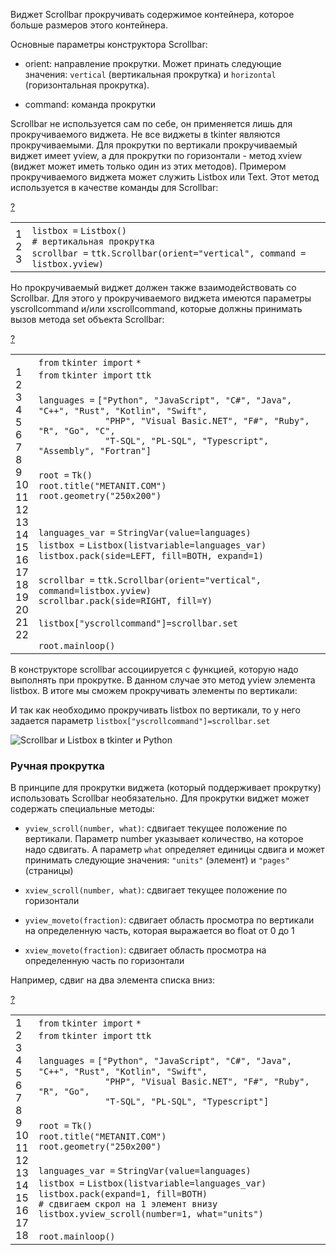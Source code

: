 Виджет Scrollbar прокручивать содержимое контейнера, которое больше размеров этого контейнера.

Основные параметры конструктора Scrollbar:

-   orient: направление прокрутки. Может принать следующие значения: `vertical` (вертикальная прокрутка) и `horizontal` (горизонтальная прокрутка).
    
-   command: команда прокрутки
    

Scrollbar не используется сам по себе, он применяется лишь для прокручиваемого виджета. Не все виджеты в tkinter являются прокручиваемыми. Для прокрутки по вертикали прокручиваемый виджет имеет yview, а для прокрутки по горизонтали - метод xview (виджет может иметь только один из этих методов). Примером прокручиваемого виджета может служить Listbox или Text. Этот метод используется в качестве команды для Scrollbar:

[?](https://metanit.com/python/tkinter/2.13.php#)

<table border="0" cellpadding="0" cellspacing="0"><tbody><tr><td class="gutter"><div class="line number1 index0 alt2">1</div><div class="line number2 index1 alt1">2</div><div class="line number3 index2 alt2">3</div></td><td class="code"><div class="container"><div class="line number1 index0 alt2"><code class="py plain">listbox </code><code class="py keyword">=</code> <code class="py plain">Listbox()</code></div><div class="line number2 index1 alt1"><code class="py comments"># вертикальная прокрутка</code></div><div class="line number3 index2 alt2"><code class="py plain">scrollbar </code><code class="py keyword">=</code> <code class="py plain">ttk.Scrollbar(orient</code><code class="py keyword">=</code><code class="py string">"vertical"</code><code class="py plain">, command </code><code class="py keyword">=</code> <code class="py plain">listbox.yview)</code></div></div></td></tr></tbody></table>

Но прокручиваемый виджет должен также взаимодействовать со Scrollbar. Для этого у прокручиваемого виджета имеются параметры yscrollcommand и/или xscrollcommand, которые должны принимать вызов метода set объекта Scrollbar:

[?](https://metanit.com/python/tkinter/2.13.php#)

<table border="0" cellpadding="0" cellspacing="0"><tbody><tr><td class="gutter"><div class="line number1 index0 alt2">1</div><div class="line number2 index1 alt1">2</div><div class="line number3 index2 alt2">3</div><div class="line number4 index3 alt1">4</div><div class="line number5 index4 alt2">5</div><div class="line number6 index5 alt1">6</div><div class="line number7 index6 alt2">7</div><div class="line number8 index7 alt1">8</div><div class="line number9 index8 alt2">9</div><div class="line number10 index9 alt1">10</div><div class="line number11 index10 alt2">11</div><div class="line number12 index11 alt1">12</div><div class="line number13 index12 alt2">13</div><div class="line number14 index13 alt1">14</div><div class="line number15 index14 alt2">15</div><div class="line number16 index15 alt1">16</div><div class="line number17 index16 alt2">17</div><div class="line number18 index17 alt1">18</div><div class="line number19 index18 alt2">19</div><div class="line number20 index19 alt1">20</div><div class="line number21 index20 alt2">21</div><div class="line number22 index21 alt1">22</div></td><td class="code"><div class="container"><div class="line number1 index0 alt2"><code class="py keyword">from</code> <code class="py plain">tkinter </code><code class="py keyword">import</code> <code class="py keyword">*</code></div><div class="line number2 index1 alt1"><code class="py keyword">from</code> <code class="py plain">tkinter </code><code class="py keyword">import</code> <code class="py plain">ttk</code></div><div class="line number3 index2 alt2"><code class="py spaces">&nbsp;</code>&nbsp;</div><div class="line number4 index3 alt1"><code class="py plain">languages </code><code class="py keyword">=</code> <code class="py plain">[</code><code class="py string">"Python"</code><code class="py plain">, </code><code class="py string">"JavaScript"</code><code class="py plain">, </code><code class="py string">"C#"</code><code class="py plain">, </code><code class="py string">"Java"</code><code class="py plain">, </code><code class="py string">"C++"</code><code class="py plain">, </code><code class="py string">"Rust"</code><code class="py plain">, </code><code class="py string">"Kotlin"</code><code class="py plain">, </code><code class="py string">"Swift"</code><code class="py plain">,</code></div><div class="line number5 index4 alt2"><code class="py spaces">&nbsp;&nbsp;&nbsp;&nbsp;&nbsp;&nbsp;&nbsp;&nbsp;&nbsp;&nbsp;&nbsp;&nbsp;&nbsp;</code><code class="py string">"PHP"</code><code class="py plain">, </code><code class="py string">"Visual Basic.NET"</code><code class="py plain">, </code><code class="py string">"F#"</code><code class="py plain">, </code><code class="py string">"Ruby"</code><code class="py plain">, </code><code class="py string">"R"</code><code class="py plain">, </code><code class="py string">"Go"</code><code class="py plain">, </code><code class="py string">"C"</code><code class="py plain">,</code></div><div class="line number6 index5 alt1"><code class="py spaces">&nbsp;&nbsp;&nbsp;&nbsp;&nbsp;&nbsp;&nbsp;&nbsp;&nbsp;&nbsp;&nbsp;&nbsp;&nbsp;</code><code class="py string">"T-SQL"</code><code class="py plain">, </code><code class="py string">"PL-SQL"</code><code class="py plain">, </code><code class="py string">"Typescript"</code><code class="py plain">, </code><code class="py string">"Assembly"</code><code class="py plain">, </code><code class="py string">"Fortran"</code><code class="py plain">]</code></div><div class="line number7 index6 alt2"><code class="py spaces">&nbsp;</code>&nbsp;</div><div class="line number8 index7 alt1"><code class="py plain">root </code><code class="py keyword">=</code> <code class="py plain">Tk()</code></div><div class="line number9 index8 alt2"><code class="py plain">root.title(</code><code class="py string">"METANIT.COM"</code><code class="py plain">)</code></div><div class="line number10 index9 alt1"><code class="py plain">root.geometry(</code><code class="py string">"250x200"</code><code class="py plain">)</code></div><div class="line number11 index10 alt2">&nbsp;</div><div class="line number12 index11 alt1">&nbsp;</div><div class="line number13 index12 alt2"><code class="py plain">languages_var </code><code class="py keyword">=</code> <code class="py plain">StringVar(value</code><code class="py keyword">=</code><code class="py plain">languages)</code></div><div class="line number14 index13 alt1"><code class="py plain">listbox </code><code class="py keyword">=</code> <code class="py plain">Listbox(listvariable</code><code class="py keyword">=</code><code class="py plain">languages_var)</code></div><div class="line number15 index14 alt2"><code class="py plain">listbox.pack(side</code><code class="py keyword">=</code><code class="py plain">LEFT, fill</code><code class="py keyword">=</code><code class="py plain">BOTH, expand</code><code class="py keyword">=</code><code class="py value">1</code><code class="py plain">)</code></div><div class="line number16 index15 alt1"><code class="py spaces">&nbsp;</code>&nbsp;</div><div class="line number17 index16 alt2"><code class="py plain">scrollbar </code><code class="py keyword">=</code> <code class="py plain">ttk.Scrollbar(orient</code><code class="py keyword">=</code><code class="py string">"vertical"</code><code class="py plain">, command</code><code class="py keyword">=</code><code class="py plain">listbox.yview)</code></div><div class="line number18 index17 alt1"><code class="py plain">scrollbar.pack(side</code><code class="py keyword">=</code><code class="py plain">RIGHT, fill</code><code class="py keyword">=</code><code class="py plain">Y)</code></div><div class="line number19 index18 alt2"><code class="py spaces">&nbsp;</code>&nbsp;</div><div class="line number20 index19 alt1"><code class="py plain">listbox[</code><code class="py string">"yscrollcommand"</code><code class="py plain">]</code><code class="py keyword">=</code><code class="py plain">scrollbar.</code><code class="py functions">set</code></div><div class="line number21 index20 alt2"><code class="py spaces">&nbsp;</code>&nbsp;</div><div class="line number22 index21 alt1"><code class="py plain">root.mainloop()</code></div></div></td></tr></tbody></table>

В конструкторе scrollbar ассоциируется с функцией, которую надо выполнять при прокрутке. В данном случае это метод yview элемента listbox. В итоге мы сможем прокручивать элементы по вертикали:

И так как необходимо прокручивать listbox по вертикали, то у него задается параметр `listbox["yscrollcommand"]=scrollbar.set`

![Scrollbar и Listbox в tkinter и Python](https://metanit.com/python/tkinter/2.13.php./pics/2.53.png)

### Ручная прокрутка

В принципе для прокрутки виджета (который поддерживает прокрутку) использовать Scrollbar необязательно. Для прокрутки виджет может содержать специальные методы:

-   `yview_scroll(number, what)`: сдвигает текущее положение по вертикали. Параметр number указывает количество, на которое надо сдвигать. А параметр `what` определяет единицы сдвига и может принимать следующие значения: `"units"` (элемент) и `"pages"` (страницы)
    
-   `xview_scroll(number, what)`: сдвигает текущее положение по горизонтали
    
-   `yview_moveto(fraction)`: сдвигает область просмотра по вертикали на определенную часть, которая выражается во float от 0 до 1
    
-   `xview_moveto(fraction)`: сдвигает область просмотра на определенную часть по горизонтали
    

Например, сдвиг на два элемента списка вниз:

[?](https://metanit.com/python/tkinter/2.13.php#)

<table border="0" cellpadding="0" cellspacing="0"><tbody><tr><td class="gutter"><div class="line number1 index0 alt2">1</div><div class="line number2 index1 alt1">2</div><div class="line number3 index2 alt2">3</div><div class="line number4 index3 alt1">4</div><div class="line number5 index4 alt2">5</div><div class="line number6 index5 alt1">6</div><div class="line number7 index6 alt2">7</div><div class="line number8 index7 alt1">8</div><div class="line number9 index8 alt2">9</div><div class="line number10 index9 alt1">10</div><div class="line number11 index10 alt2">11</div><div class="line number12 index11 alt1">12</div><div class="line number13 index12 alt2">13</div><div class="line number14 index13 alt1">14</div><div class="line number15 index14 alt2">15</div><div class="line number16 index15 alt1">16</div><div class="line number17 index16 alt2">17</div><div class="line number18 index17 alt1">18</div></td><td class="code"><div class="container"><div class="line number1 index0 alt2"><code class="py keyword">from</code> <code class="py plain">tkinter </code><code class="py keyword">import</code> <code class="py keyword">*</code></div><div class="line number2 index1 alt1"><code class="py keyword">from</code> <code class="py plain">tkinter </code><code class="py keyword">import</code> <code class="py plain">ttk</code></div><div class="line number3 index2 alt2"><code class="py spaces">&nbsp;</code>&nbsp;</div><div class="line number4 index3 alt1"><code class="py plain">languages </code><code class="py keyword">=</code> <code class="py plain">[</code><code class="py string">"Python"</code><code class="py plain">, </code><code class="py string">"JavaScript"</code><code class="py plain">, </code><code class="py string">"C#"</code><code class="py plain">, </code><code class="py string">"Java"</code><code class="py plain">, </code><code class="py string">"C++"</code><code class="py plain">, </code><code class="py string">"Rust"</code><code class="py plain">, </code><code class="py string">"Kotlin"</code><code class="py plain">, </code><code class="py string">"Swift"</code><code class="py plain">,</code></div><div class="line number5 index4 alt2"><code class="py spaces">&nbsp;&nbsp;&nbsp;&nbsp;&nbsp;&nbsp;&nbsp;&nbsp;&nbsp;&nbsp;&nbsp;&nbsp;&nbsp;</code><code class="py string">"PHP"</code><code class="py plain">, </code><code class="py string">"Visual Basic.NET"</code><code class="py plain">, </code><code class="py string">"F#"</code><code class="py plain">, </code><code class="py string">"Ruby"</code><code class="py plain">, </code><code class="py string">"R"</code><code class="py plain">, </code><code class="py string">"Go"</code><code class="py plain">,</code></div><div class="line number6 index5 alt1"><code class="py spaces">&nbsp;&nbsp;&nbsp;&nbsp;&nbsp;&nbsp;&nbsp;&nbsp;&nbsp;&nbsp;&nbsp;&nbsp;&nbsp;</code><code class="py string">"T-SQL"</code><code class="py plain">, </code><code class="py string">"PL-SQL"</code><code class="py plain">, </code><code class="py string">"Typescript"</code><code class="py plain">]</code></div><div class="line number7 index6 alt2"><code class="py spaces">&nbsp;</code>&nbsp;</div><div class="line number8 index7 alt1"><code class="py plain">root </code><code class="py keyword">=</code> <code class="py plain">Tk()</code></div><div class="line number9 index8 alt2"><code class="py plain">root.title(</code><code class="py string">"METANIT.COM"</code><code class="py plain">)</code></div><div class="line number10 index9 alt1"><code class="py plain">root.geometry(</code><code class="py string">"250x200"</code><code class="py plain">)</code></div><div class="line number11 index10 alt2"><code class="py spaces">&nbsp;</code>&nbsp;</div><div class="line number12 index11 alt1"><code class="py plain">languages_var </code><code class="py keyword">=</code> <code class="py plain">StringVar(value</code><code class="py keyword">=</code><code class="py plain">languages)</code></div><div class="line number13 index12 alt2"><code class="py plain">listbox </code><code class="py keyword">=</code> <code class="py plain">Listbox(listvariable</code><code class="py keyword">=</code><code class="py plain">languages_var)</code></div><div class="line number14 index13 alt1"><code class="py plain">listbox.pack(expand</code><code class="py keyword">=</code><code class="py value">1</code><code class="py plain">, fill</code><code class="py keyword">=</code><code class="py plain">BOTH)</code></div><div class="line number15 index14 alt2"><code class="py comments"># сдвигаем скрол на 1 элемент внизу</code></div><div class="line number16 index15 alt1"><code class="py plain">listbox.yview_scroll(number</code><code class="py keyword">=</code><code class="py value">1</code><code class="py plain">, what</code><code class="py keyword">=</code><code class="py string">"units"</code><code class="py plain">)</code></div><div class="line number17 index16 alt2">&nbsp;</div><div class="line number18 index17 alt1"><code class="py plain">root.mainloop()</code></div></div></td></tr></tbody></table>